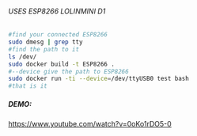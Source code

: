 ###### USES ESP8266 LOLINMINI D1
```sh
#find your connected ESP8266
sudo dmesg | grep tty
#find the path to it
ls /dev/
sudo docker build -t ESP8266 .
#--device give the path to ESP8266
sudo docker run -ti --device=/dev/ttyUSB0 test bash
#that is it
```
##### DEMO:
https://www.youtube.com/watch?v=0oKo1rDO5-0
